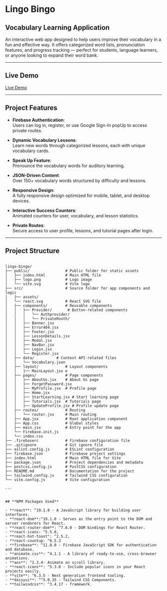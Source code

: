 # **Lingo Bingo** 

## Vocabulary Learning Application

An interactive web app designed to help users improve their vocabulary in a fun and effective way. It offers categorized word lists, pronunciation features, and progress tracking — perfect for students, language learners, or anyone looking to expand their word bank.

---

## **Live Demo**

[Live Demo]()

---

## **Project Features**

- **Firebase Authentication**:  
  Users can log in, register, or use Google Sign-In popUp to access private routes.

- **Dynamic Vocabulary Lessons**:  
  Learn new words through categorized lessons, each with unique vocabulary cards.

- **Speak Up Feature**:  
  Pronounce the vocabulary words for auditory learning.

- **JSON-Driven Content**:  
  Over 150+ vocabulary words structured by difficulty and lessons.

- **Responsive Design**:  
  A fully responsive design optimized for mobile, tablet, and desktop devices.

- **Interactive Success Counters**:  
  Animated counters for user, vocabulary, and lesson statistics.

- **Private Routes**:  
  Secure access to user profile, lessons, and tutorial pages after login.

---

## **Project Structure**

```

lingo-bingo/
├── public/                # Public folder for static assets
│   ├── index.html         # Main HTML file
│   ├── logo.png           # Logo image
│   └── vite.svg           # Vite logo
├── src/                   # Source folder for app components and logic
│   ├── assets/
│   └── react.svg          # React SVG file
│   ├── components/        # Reusable components
│   │   ├── Provider/       # Button-related components
│   │   │   └── Authprovider/ 
|   |   │   └── PrivateRouth/ 
│   │   ├── Banner.jsx
│   │   ├── Error404.jsx
│   │   ├── Footer.jsx
│   │   ├── LessonDetails.jsx
│   │   ├── Modal.jsx
│   │   ├── NavBar.jsx
│   │   ├── Login.jsx
│   │   └── Register.jsx
│   ├── data/          # Context API-related files
│   │   └── Vocabulary.json
│   ├── layout/            # Layout components
│   │   ├── MainLayout.jsx e
│   ├── pages/             # Page components
│   │   ├── AboutUs.jsx    # About Us page
│   │   ├── ForgetPassword.jsx      
│   │   ├── MyProfile.jsx  # Profile page
│   │   ├── Home.jsx 
│   │   ├── StartLearning.jsx # Start learning page
│   │   ├── Tutorials.jsx  # Tutorials page
│   │   ├── UpdateProfile.jsx # Profile update page
│   ├── routes/            # Routing 
│   │   └── router.jsx     # Main routing 
│   ├── App.jsx            # Root application component
│   ├── App.css            # Global styles
│   ├── main.jsx           # Entry point for the app
│   └── Firebase.init.js  
│   └── index.css        
├── .firebaserc            # Firebase configuration file
├── .gitignore             # Git ignore file
├── eslint.config.js       # ESLint configuration
├── firebase.json          # Firebase project settings
├── index.html             # Main HTML file for Vite
├── package.json           # Project dependencies and metadata
├── postcss.config.js      # PostCSS configuration
├── README.md              # Documentation for the project
├── tailwind.config.js     # Tailwind CSS configuration
└── vite.config.js         # Vite configuration

---


## **NPM Packages Used**

- **react**: ^19.1.0 - A JavaScript library for building user interfaces.
- **react-dom**:^19.1.0 - Serves as the entry point to the DOM and server renderers for React.
- **react-router-dom**: ^7.6.0 - DOM bindings for React Router.
- **react-icons: ^5.5.0,
- **react-hot-toast": ^2.5.2,
- **react-countup: ^6.5.3
- **firebase**: ^11.8.0 - Firebase JavaScript SDK for authentication and database.
- **animate.css**: ^4.1.1 - A library of ready-to-use, cross-browser animations.
- **aos**: ^2.3.4- Animate on scroll library.
- **react-icons**: ^5.3.0 - Include popular icons in your React projects easily.
- **vite**: ^6.3.5 - Next generation frontend tooling.
- **daisyui**: ^^5.0.35 - Tailwind CSS Components.
- **tailwindcss**: ^3.4.17 - framework.